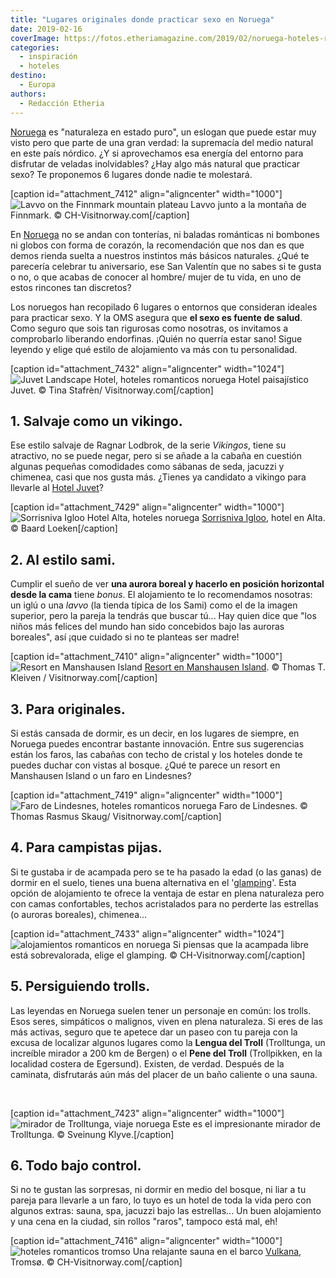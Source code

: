```yaml
---
title: "Lugares originales donde practicar sexo en Noruega"
date: 2019-02-16
coverImage: https://fotos.etheriamagazine.com/2019/02/noruega-hoteles-romanticos-Tromso.jpg
categories: 
  - inspiración
  - hoteles
destino: 
  - Europa
authors: 
  - Redacción Etheria
---
```


[Noruega](https://www.visitnorway.es/que-hacer-en-noruega/atractivos-naturales/auroras-boreales/?utm_medium=banner&utm_source=revista-etheria) 
es "naturaleza en estado puro", un eslogan que puede estar muy visto pero que parte de 
una gran verdad: la supremacía del medio natural en este país nórdico. ¿Y si 
aprovechamos esa energía del entorno para disfrutar de veladas inolvidables? ¿Hay algo 
más natural que practicar sexo? Te proponemos 6 lugares donde nadie te molestará. 

\[caption id="attachment\_7412" align="aligncenter" width="1000"\]![Lavvo on the Finnmark mountain plateau](https://fotos.etheriamagazine.com/2019/02/Noruega-hoteles-romanticos-tienda.jpg "Lavvo junto a la montaña de Finnmark.") Lavvo junto a la montaña de Finnmark. © CH-Visitnorway.com\[/caption\]

En [Noruega](https://etheriamagazine.com/2018/12/13/razones-para-viajar-a-noruega/) no se andan con tonterías, ni baladas románticas ni bombones ni globos con forma de corazón, la recomendación que nos dan es que demos rienda suelta a nuestros instintos más básicos naturales. ¿Qué te parecería celebrar tu aniversario, ese San Valentín que no sabes si te gusta o no, o que acabas de conocer al hombre/ mujer de tu vida, en uno de estos rincones tan discretos?

Los noruegos han recopilado 6 lugares o entornos que consideran ideales para practicar sexo. Y la OMS asegura que **el sexo es fuente de salud**. Como seguro que sois tan rigurosas como nosotras, os invitamos a comprobarlo liberando endorfinas. ¡Quién no querría estar sano! Sigue leyendo y elige qué estilo de alojamiento va más con tu personalidad.

\[caption id="attachment\_7432" align="aligncenter" width="1024"\]![Juvet Landscape Hotel, hoteles romanticos noruega](https://fotos.etheriamagazine.com/2019/02/noruega-hotel-romantico-Juvet.jpg "Hotel paisajístico Juvet.") Hotel paisajístico Juvet. © Tina Stafrèn/ Visitnorway.com\[/caption\]

## 1\. Salvaje como un vikingo.

Ese estilo salvaje de Ragnar Lodbrok, de la serie _Vikingos_, tiene su atractivo, no se puede negar, pero si se añade a la cabaña en cuestión algunas pequeñas comodidades como sábanas de seda, jacuzzi y chimenea, casi que nos gusta más. ¿Tienes ya candidato a vikingo para llevarle al [Hotel Juvet](http://www.juvet.com/the-juvet-hotel/the-hotel)?

\[caption id="attachment\_7429" align="aligncenter" width="1000"\]![Sorrisniva Igloo Hotel Alta, hoteles noruega](https://fotos.etheriamagazine.com/2019/02/noruega-hoteles-romanticos-iglu-Hotel-Alta.jpg "Sorrisniva Igloo.") [Sorrisniva Igloo](https://sorrisniva.no/), hotel en Alta. © Baard Loeken\[/caption\]

## 2\. Al estilo sami.

Cumplir el sueño de ver **una aurora boreal y hacerlo en posición horizontal desde la cama** tiene _bonus_. El alojamiento te lo recomendamos nosotras: un iglú o una _lavvo_ (la tienda típica de los Sami) como el de la imagen superior, pero la pareja la tendrás que buscar tú... Hay quien dice que "los niños más felices del mundo han sido concebidos bajo las auroras boreales", así ¡que cuidado si no te planteas ser madre!

\[caption id="attachment\_7410" align="aligncenter" width="1000"\]![Resort en Manshausen Island](https://fotos.etheriamagazine.com/2019/02/Noruega-hoteles-romanticos-mannshausen.jpg "Resort en Manshausen Island.") [Resort en Manshausen Island](http://www.manshausen.no/en/). © Thomas T. Kleiven / Visitnorway.com\[/caption\]

## 3\. Para originales.

Si estás cansada de dormir, es un decir, en los lugares de siempre, en Noruega puedes encontrar bastante innovación. Entre sus sugerencias están los faros, las cabañas con techo de cristal y los hoteles donde te puedes duchar con vistas al bosque. ¿Qué te parece un resort en Manshausen Island o un faro en Lindesnes?

\[caption id="attachment\_7419" align="aligncenter" width="1000"\]![Faro de Lindesnes, hoteles romanticos noruega](https://fotos.etheriamagazine.com/2019/02/noruega-hoteles-romanticos-faro-lindesnes.jpg "Faro de Lindesnes") Faro de Lindesnes. © Thomas Rasmus Skaug/ Visitnorway.com\[/caption\]

## 4\. Para campistas pijas.

Si te gustaba ir de acampada pero se te ha pasado la edad (o las ganas) de dormir en el suelo, tienes una buena alternativa en el '[glamping](https://www.visitnorway.es/search/?q=glamping&searchLabel=&premiumPartners=)'. Esta opción de alojamiento te ofrece la ventaja de estar en plena naturaleza pero con camas confortables, techos acristalados para no perderte las estrellas (o auroras boreales), chimenea...

\[caption id="attachment\_7433" align="aligncenter" width="1024"\]![alojamientos romanticos en noruega](https://fotos.etheriamagazine.com/2019/02/noruega-hoteles-romanticos-bosques.jpg "Si piensas que la acampada libre está sobrevalorada, elige el glamping.") Si piensas que la acampada libre está sobrevalorada, elige el glamping. © CH-Visitnorway.com\[/caption\]

## 5\. Persiguiendo trolls.

Las leyendas en Noruega suelen tener un personaje en común: los trolls. Esos seres, simpáticos o malignos, viven en plena naturaleza. Si eres de las más activas, seguro que te apetece dar un paseo con tu pareja con la excusa de localizar algunos lugares como la **Lengua del Troll** (Trolltunga, un increíble mirador a 200 km de Bergen) o el **Pene del Troll** (Trollpikken, en la localidad costera de Egersund). Existen, de verdad. Después de la caminata, disfrutarás aún más del placer de un baño caliente o una sauna.

 

\[caption id="attachment\_7423" align="aligncenter" width="1000"\]![mirador de Trolltunga, viaje noruega](https://fotos.etheriamagazine.com/2019/02/noruega-viajes-romanticos-trolltunga.jpg "Este es el impresionante mirador de Trolltunga.") Este es el impresionante mirador de Trolltunga. © Sveinung Klyve.\[/caption\]

## 6\. Todo bajo control.

Si no te gustan las sorpresas, ni dormir en medio del bosque, ni liar a tu pareja para llevarle a un faro, lo tuyo es un hotel de toda la vida pero con algunos extras: sauna, spa, jacuzzi bajo las estrellas... Un buen alojamiento y una cena en la ciudad, sin rollos "raros", tampoco está mal, eh!

\[caption id="attachment\_7416" align="aligncenter" width="1000"\]![hoteles romanticos tromso](https://fotos.etheriamagazine.com/2019/02/noruega-hoteles-romanticos-Tromso.jpg "Una relajante sauna en el barco Vulkana.") Una relajante sauna en el barco [Vulkana](https://vulkana.no/), Tromsø. © CH-Visitnorway.com\[/caption\]
